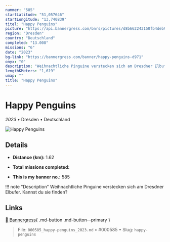 ```yaml
---
nummer: "585"
startLatitude: "51,057646"
startLongitude: "13,740839"
titel: "Happy Penguins"
picture: "https://api.bannergress.com/bnrs/pictures/d8b662243150fb4deb9d1b4b29fd8f61"
region: "Dresden"
country: "Deutschland"
completed: "13.008"
missions: "6"
date: "2023"
bg-link: "https://bannergress.com/banner/happy-penguins-d971"
onyx: "0"
description: "Weihnachtliche Pinguine verstecken sich am Dresdner Elbufer. Kannst du sie finden?"
lengthKMeters: "1,619"
umap: ""
title: "Happy Penguins"
---
```

# Happy Penguins

*2023* • Dresden • Deutschland

![Happy Penguins](https://api.bannergress.com/bnrs/pictures/d8b662243150fb4deb9d1b4b29fd8f61)

## Details
- **Distance (km):** 1.62

- **Total missions completed:** 
- **This is my banner no.:** 585


!!! note "Description"
    Weihnachtliche Pinguine verstecken sich am Dresdner Elbufer. Kannst du sie finden?



## Links
[🔗 Bannergress](https://bannergress.com/banner/happy-penguins-d971){ .md-button .md-button--primary }



> File: `000585_happy-penguins_2023.md` • #000585 • Slug: `happy-penguins`
